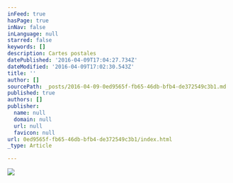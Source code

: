 ```yaml
---
inFeed: true
hasPage: true
inNav: false
inLanguage: null
starred: false
keywords: []
description: Cartes postales
datePublished: '2016-04-09T17:04:27.734Z'
dateModified: '2016-04-09T17:02:30.543Z'
title: ''
author: []
sourcePath: _posts/2016-04-09-0ed9565f-fb65-46db-bfb4-de372549c3b1.md
published: true
authors: []
publisher:
  name: null
  domain: null
  url: null
  favicon: null
url: 0ed9565f-fb65-46db-bfb4-de372549c3b1/index.html
_type: Article

---
```

![](https://the-grid-user-content.s3-us-west-2.amazonaws.com/b18385f7-a0c0-4e5b-9329-54ec4ce58c41.jpg)